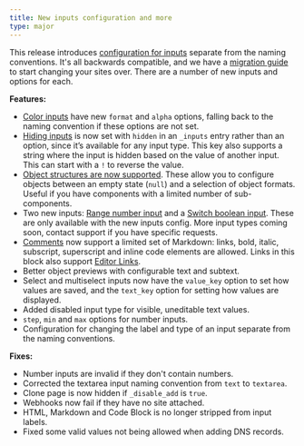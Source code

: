 ```yaml
---
title: New inputs configuration and more
type: major
---
```

This release introduces [configuration for inputs](/documentation/articles/configure-your-inputs/) separate from the naming conventions. It's all backwards compatible, and we have a [migration guide](/documentation/articles/migrating-to-input-configuration/) to start changing your sites over. There are a number of new inputs and options for each.

**Features:**

* [Color inputs](/documentation/articles/color-inputs/) have new `format` and `alpha` options, falling back to the naming convention if these options are not set.
* [Hiding inputs](/documentation/articles/configure-your-inputs/#configuration) is now set with `hidden` in an `_inputs` entry rather than an option, since it’s available for any input type. This key also supports a string where the input is hidden based on the value of another input. This can start with a `!` to reverse the value.
* [Object structures are now supported](/documentation/articles/editing-objects-in-your-data/#options). These allow you to configure objects between an empty state (`null`) and a selection of object formats. Useful if you have components with a limited number of sub-components.
* Two new inputs: [Range number input](/documentation/articles/number-inputs/#range) and a [Switch boolean input](/documentation/articles/boolean-inputs/#switch). These are only available with the new inputs config. More input types coming soon, contact support if you have specific requests.
* [Comments](/documentation/articles/configure-your-inputs/) now support a limited set of Markdown: links, bold, italic, subscript, superscript and inline code elements are allowed. Links in this block also support [Editor Links](/documentation/articles/extending-in-app-navigation-with-editor-links/).
* Better object previews with configurable text and subtext.
* Select and multiselect inputs now have the `value_key` option to set how values are saved, and the `text_key` option for setting how values are displayed.
* Added disabled input type for visible, uneditable text values.
* `step`, `min` and `max` options for number inputs.
* Configuration for changing the label and type of an input separate from the naming conventions.

**Fixes:**

* Number inputs are invalid if they don't contain numbers.
* Corrected the textarea input naming convention from `text` to `textarea`.
* Clone page is now hidden if `_disable_add` is `true`.
* Webhooks now fail if they have no site attached.
* HTML, Markdown and Code Block is no longer stripped from input labels.
* Fixed some valid values not being allowed when adding DNS records.
